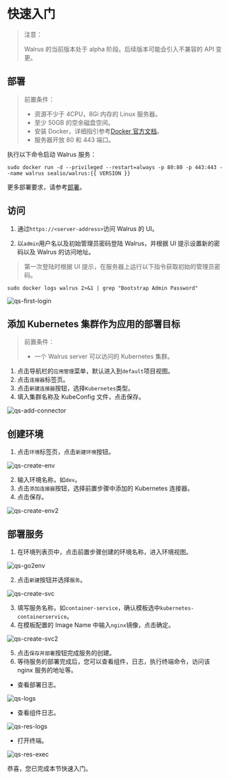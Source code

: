 # 快速入门

> 注意：
>
> Walrus 的当前版本处于 alpha 阶段。后续版本可能会引入不兼容的 API 变更。

## 部署

> 前置条件：
>
> - 资源不少于 4CPU，8Gi 内存的 Linux 服务器。
> - 至少 50GB 的空余磁盘空间。
> - 安装 Docker，详细指引参考[Docker 官方文档](https://docs.docker.com/)。
> - 服务器开放 80 和 443 端口。

执行以下命令启动 Walrus 服务：

```shell
sudo docker run -d --privileged --restart=always -p 80:80 -p 443:443 --name walrus sealio/walrus:{{ VERSION }}
```

更多部署要求，请参考[部署](/deploy/standalone)。

## 访问

1. 通过`https://<server-address>`访问 Walrus 的 UI。

2. 以`admin`用户名以及初始管理员密码登陆 Walrus，并根据 UI 提示设置新的密码以及 Walrus 的访问地址。

> 第一次登陆时根据 UI 提示，在服务器上运行以下指令获取初始的管理员密码。

```shell
sudo docker logs walrus 2>&1 | grep "Bootstrap Admin Password"
```

![qs-first-login](/img/v0.4.0/quickstart/qs-first-login.png)

## 添加 Kubernetes 集群作为应用的部署目标

> 前置条件：
>
> - 一个 Walrus server 可以访问的 Kubernetes 集群。

1. 点击导航栏的`应用管理`菜单，默认进入到`default`项目视图。
2. 点击`连接器`标签页。
3. 点击`新建连接器`按钮，选择`Kubernetes`类型。
4. 填入集群名称及 KubeConfig 文件，点击保存。

![qs-add-connector](/img/v0.4.0/quickstart/qs-add-connector.png)

## 创建环境

1. 点击`环境`标签页，点击`新建环境`按钮。

![qs-create-env](/img/v0.4.0/quickstart/qs-create-env.png)

2. 输入环境名称，如`dev`。
3. 点击`添加连接器`按钮，选择前置步骤中添加的 Kubernetes 连接器。
4. 点击保存。

![qs-create-env2](/img/v0.4.0/quickstart/qs-create-env2.png)

## 部署服务

1. 在环境列表页中，点击前置步骤创建的环境名称，进入环境视图。

![qs-go2env](/img/v0.4.0/quickstart/qs-go2env.png)

2. 点击`新建`按钮并选择`服务`。

![qs-create-svc](/img/v0.4.0/quickstart/qs-create-svc.png)

3. 填写服务名称，如`container-service`，确认模板选中`kubernetes-containerservice`。
4. 在模板配置的 Image Name 中输入`nginx`镜像，点击确定。

![qs-create-svc2](/img/v0.4.0/quickstart/qs-create-svc2.png)

5. 点击`保存并部署`按钮完成服务的创建。
6. 等待服务的部署完成后，您可以查看组件，日志，执行终端命令，访问该 nginx 服务的地址等。

- 查看部署日志。

![qs-logs](/img/v0.4.0/quickstart/qs-logs.png)

- 查看组件日志。

![qs-res-logs](/img/v0.4.0/quickstart/qs-res-logs.png)

- 打开终端。

![qs-res-exec](/img/v0.4.0/quickstart/qs-res-exec.png)

恭喜，您已完成本节快速入门。
